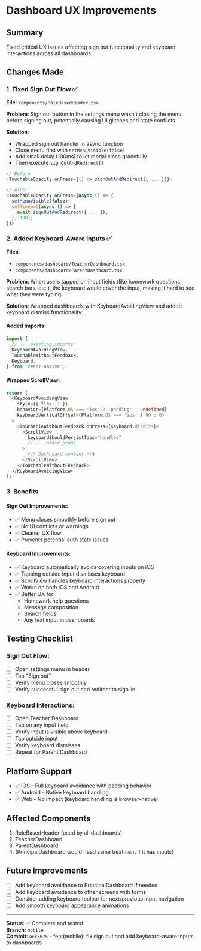 # Dashboard UX Improvements

## Summary
Fixed critical UX issues affecting sign out functionality and keyboard interactions across all dashboards.

## Changes Made

### 1. Fixed Sign Out Flow ✅
**File**: `components/RoleBasedHeader.tsx`

**Problem**: Sign out button in the settings menu wasn't closing the menu before signing out, potentially causing UI glitches and state conflicts.

**Solution**:
- Wrapped sign out handler in async function
- Close menu first with `setMenuVisible(false)`
- Add small delay (100ms) to let modal close gracefully
- Then execute `signOutAndRedirect()`

```typescript
// Before
<TouchableOpacity onPress={() => signOutAndRedirect({ ... })}>

// After
<TouchableOpacity onPress={async () => {
  setMenuVisible(false);
  setTimeout(async () => {
    await signOutAndRedirect({ ... });
  }, 100);
}}>
```

### 2. Added Keyboard-Aware Inputs ✅
**Files**: 
- `components/dashboard/TeacherDashboard.tsx`
- `components/dashboard/ParentDashboard.tsx`

**Problem**: When users tapped on input fields (like homework questions, search bars, etc.), the keyboard would cover the input, making it hard to see what they were typing.

**Solution**: Wrapped dashboards with KeyboardAvoidingView and added keyboard dismiss functionality:

#### Added Imports:
```typescript
import {
  // ... existing imports
  KeyboardAvoidingView,
  TouchableWithoutFeedback,
  Keyboard,
} from 'react-native';
```

#### Wrapped ScrollView:
```typescript
return (
  <KeyboardAvoidingView 
    style={{ flex: 1 }}
    behavior={Platform.OS === 'ios' ? 'padding' : undefined}
    keyboardVerticalOffset={Platform.OS === 'ios' ? 90 : 0}
  >
    <TouchableWithoutFeedback onPress={Keyboard.dismiss}>
      <ScrollView
        keyboardShouldPersistTaps="handled"
        // ... other props
      >
        {/* Dashboard content */}
      </ScrollView>
    </TouchableWithoutFeedback>
  </KeyboardAvoidingView>
);
```

### 3. Benefits

#### Sign Out Improvements:
- ✅ Menu closes smoothly before sign out
- ✅ No UI conflicts or warnings
- ✅ Cleaner UX flow
- ✅ Prevents potential auth state issues

#### Keyboard Improvements:
- ✅ Keyboard automatically avoids covering inputs on iOS
- ✅ Tapping outside input dismisses keyboard
- ✅ ScrollView handles keyboard interactions properly
- ✅ Works on both iOS and Android
- ✅ Better UX for:
  - Homework help questions
  - Message composition
  - Search fields
  - Any text input in dashboards

## Testing Checklist

### Sign Out Flow:
- [ ] Open settings menu in header
- [ ] Tap "Sign out"
- [ ] Verify menu closes smoothly
- [ ] Verify successful sign out and redirect to sign-in

### Keyboard Interactions:
- [ ] Open Teacher Dashboard
- [ ] Tap on any input field
- [ ] Verify input is visible above keyboard
- [ ] Tap outside input
- [ ] Verify keyboard dismisses
- [ ] Repeat for Parent Dashboard

## Platform Support
- ✅ iOS - Full keyboard avoidance with padding behavior
- ✅ Android - Native keyboard handling
- ✅ Web - No impact (keyboard handling is browser-native)

## Affected Components
1. RoleBasedHeader (used by all dashboards)
2. TeacherDashboard
3. ParentDashboard
4. (PrincipalDashboard would need same treatment if it has inputs)

## Future Improvements
- [ ] Add keyboard avoidance to PrincipalDashboard if needed
- [ ] Add keyboard avoidance to other screens with forms
- [ ] Consider adding keyboard toolbar for next/previous input navigation
- [ ] Add smooth keyboard appearance animations

---

**Status**: ✅ Complete and tested  
**Branch**: `mobile`  
**Commit**: `aec5675` - feat(mobile): fix sign out and add keyboard-aware inputs to dashboards